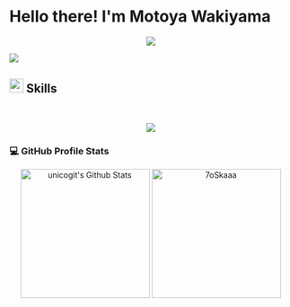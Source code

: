 # Hello there! I'm Motoya Wakiyama
<p align="center">
  <a href="https://github.com/DenverCoder1/readme-typing-svg"><img src="https://readme-typing-svg.herokuapp.com?font=Time+New+Roman&color=cyan&size=25&center=true&vCenter=true&width=600&height=100&lines=+I'm+leading+cutting+edge+development+in+company;++;I'm+looking+forward+to+contribute+y'all;"></a>
</p>


<img src="https://user-images.githubusercontent.com/73097560/115834477-dbab4500-a447-11eb-908a-139a6edaec5c.gif"><br>

## <img src="https://media2.giphy.com/media/QssGEmpkyEOhBCb7e1/giphy.gif?cid=ecf05e47a0n3gi1bfqntqmob8g9aid1oyj2wr3ds3mg700bl&rid=giphy.gif" width ="25"><b> Skills</b>
<br>
<!--tech stack icons-->
<p align="center">
  <a href="https://skillicons.dev">
    <img src="https://skillicons.dev/icons?i=git,gitlab,aws,gcp,cpp,css,discord,docker,postgres,dynamodb,figma,github,html,java,js,jquery,linux,kali,md,nginx,mongodb,mysql,nextjs,npm,php,laravel,nodejs,postman,py,react,tailwind,ts,vscode,c,dotnet,eclipse,gmail,ai&perline=14" />
  </a>
</p>

<summary><h3>💻 GitHub Profile Stats</h3></summary>
	
<p align="center">
    <a href="https://github.com/anuraghazra/github-readme-stats">
	    <img alt="unicogit's Github Stats" src="https://github-readme-stats.vercel.app/api?username=unicogit&show_icons=true&count_private=true&locale=en&theme=tokyonight&layout=compact" height="230px"/></a>
	  <img src="https://github-readme-stats.vercel.app/api/top-langs?username=unicogit&langs_count=10&show_icons=true&locale=en&theme=tokyonight" alt="7oSkaaa" height="230px"/>
<br/>
  </p>
